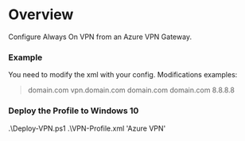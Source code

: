 # Overview
Configure Always On VPN from an Azure VPN Gateway.  

### Example
You need to modify the xml with your config. Modifications examples:
> <DnsSuffix>domain.com</DnsSuffix>
<Servers>vpn.domain.com</Servers>
<TrustedNetworkDetection>domain.com</TrustedNetworkDetection>
 <DomainName>domain.com</DomainName>
 <DnsServers>8.8.8.8</DnsServers>

### Deploy the Profile to Windows 10
.\Deploy-VPN.ps1 .\VPN-Profile.xml 'Azure VPN'
